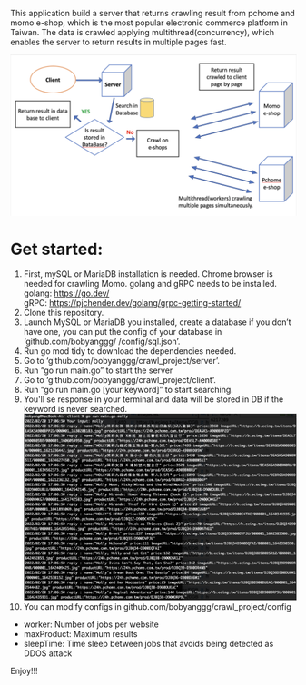 This application build a server that returns crawling result from pchome and momo e-shop, which is the most popular electronic commerce platform in Taiwan.
The data is crawled applying multithread(concurrency), which enables the server to return results in multiple pages fast.

![image](https://github.com/bobyanggg/crawl_project/blob/main/resource/image/crawl_project.png)

# Get started:
1. First, mySQL or MariaDB installation is needed.
Chrome browser is needed for crawling Momo.
golang and gRPC needs to be installed.<br/>
golang: https://go.dev/<br/>
gRPC: https://pjchender.dev/golang/grpc-getting-started/<br/>
2. Clone this repository.
3. Launch MySQL or MariaDB you installed, create a database if you don’t have one, you can put the config of your database in ‘github.com/bobyanggg/ /config/sql.json’.
4. Run go mod tidy to download the dependencies needed.
5. Go to ‘github.com/bobyanggg/crawl_project/server’.
6. Run “go run main.go” to start the server
7. Go to ‘github.com/bobyanggg/crawl_project/client’.
8. Run “go run main.go [your keyword]” to start searching.
9. You'll se response in your terminal and data will be stored in DB if the keyword is never searched.
![image](https://github.com/bobyanggg/crawl_project/blob/main/resource/image/response.png)
10. You can modify configs in github.com/bobyanggg/crawl_project/config
  * worker: Number of jobs per website
  * maxProduct: Maximum results
  * sleepTime: Time sleep between jobs that avoids being detected as DDOS attack

Enjoy!!!
